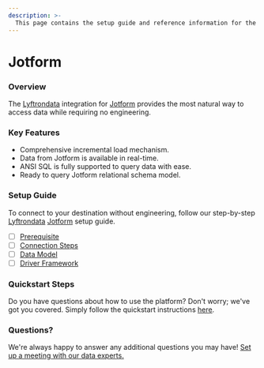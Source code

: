 ```yaml
---
description: >-
  This page contains the setup guide and reference information for the Jotform source connector.
---
```


# Jotform

### Overview

The [Lyftrondata](https://www.lyftrondata.com/) integration for [Jotform](https://www.lyftrondata.com/integration/business-analytics/jot-form/) provides the most natural way to access data while requiring no engineering.

### Key Features

* Comprehensive incremental load mechanism.
* Data from Jotform is available in real-time.&#x20;
* ANSI SQL is fully supported to query data with ease.
* Ready to query Jotform relational schema model.

### Setup Guide

To connect to your destination without engineering, follow our step-by-step [Lyftrondata](https://www.lyftrondata.com/)  [Jotform](https://www.lyftrondata.com/integration/business-analytics/jot-form/) setup guide.

* [ ] [Prerequisite](prerequisite.md)
* [ ] [Connection Steps](connection-steps.md)
* [ ] [Data Model](data-model/erd.md)
* [ ] [Driver Framework](driver-framework/)

### Quickstart Steps

Do you have questions about how to use the platform? Don't worry; we've got you covered. Simply follow the quickstart instructions [here](../README.md).

### Questions? <a href="#questions" id="questions"></a>

We're always happy to answer any additional questions you may have! [Set up a meeting with our data experts.](https://www.lyftrondata.com/book-a-meeting/)

